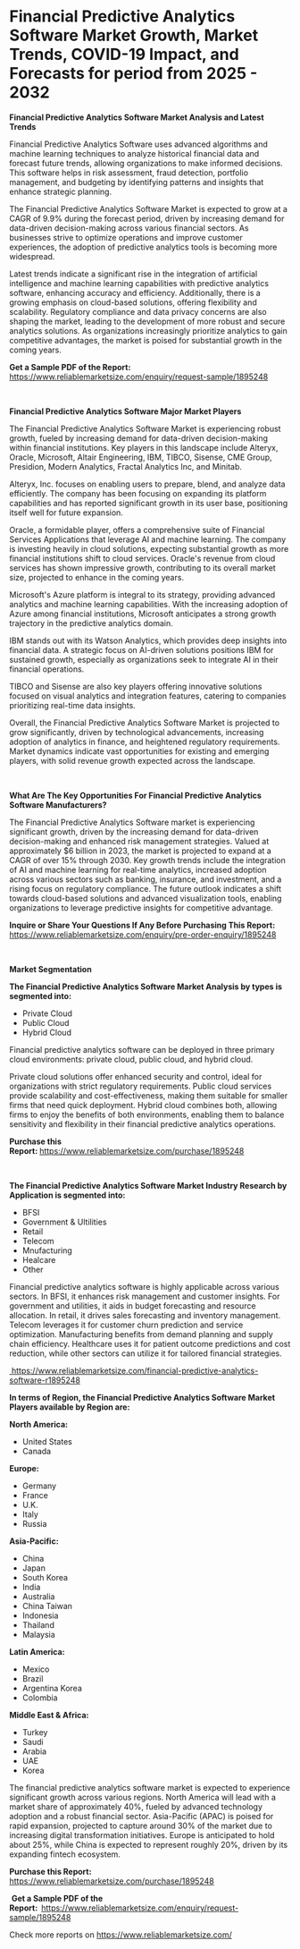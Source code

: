 <p><h1>Financial Predictive Analytics Software Market Growth, Market Trends, COVID-19 Impact, and Forecasts for period from 2025 - 2032</h1></p><p><strong>Financial Predictive Analytics Software Market Analysis and Latest Trends</strong></p>
<p><p>Financial Predictive Analytics Software uses advanced algorithms and machine learning techniques to analyze historical financial data and forecast future trends, allowing organizations to make informed decisions. This software helps in risk assessment, fraud detection, portfolio management, and budgeting by identifying patterns and insights that enhance strategic planning.</p><p>The Financial Predictive Analytics Software Market is expected to grow at a CAGR of 9.9% during the forecast period, driven by increasing demand for data-driven decision-making across various financial sectors. As businesses strive to optimize operations and improve customer experiences, the adoption of predictive analytics tools is becoming more widespread. </p><p>Latest trends indicate a significant rise in the integration of artificial intelligence and machine learning capabilities with predictive analytics software, enhancing accuracy and efficiency. Additionally, there is a growing emphasis on cloud-based solutions, offering flexibility and scalability. Regulatory compliance and data privacy concerns are also shaping the market, leading to the development of more robust and secure analytics solutions. As organizations increasingly prioritize analytics to gain competitive advantages, the market is poised for substantial growth in the coming years.</p></p>
<p><strong>Get a Sample PDF of the Report:&nbsp;</strong> <a href="https://www.reliablemarketsize.com/enquiry/request-sample/1895248?utm_campaign=2773&utm_medium=2&utm_source=Github&utm_content=ia&utm_term=28032025&utm_id=financial-predictive-analytics-software">https://www.reliablemarketsize.com/enquiry/request-sample/1895248</a></p>
<p>&nbsp;</p>
<p><strong>Financial Predictive Analytics Software Major Market Players</strong></p>
<p><p>The Financial Predictive Analytics Software Market is experiencing robust growth, fueled by increasing demand for data-driven decision-making within financial institutions. Key players in this landscape include Alteryx, Oracle, Microsoft, Altair Engineering, IBM, TIBCO, Sisense, CME Group, Presidion, Modern Analytics, Fractal Analytics Inc, and Minitab.</p><p>Alteryx, Inc. focuses on enabling users to prepare, blend, and analyze data efficiently. The company has been focusing on expanding its platform capabilities and has reported significant growth in its user base, positioning itself well for future expansion.</p><p>Oracle, a formidable player, offers a comprehensive suite of Financial Services Applications that leverage AI and machine learning. The company is investing heavily in cloud solutions, expecting substantial growth as more financial institutions shift to cloud services. Oracle's revenue from cloud services has shown impressive growth, contributing to its overall market size, projected to enhance in the coming years.</p><p>Microsoft's Azure platform is integral to its strategy, providing advanced analytics and machine learning capabilities. With the increasing adoption of Azure among financial institutions, Microsoft anticipates a strong growth trajectory in the predictive analytics domain.</p><p>IBM stands out with its Watson Analytics, which provides deep insights into financial data. A strategic focus on AI-driven solutions positions IBM for sustained growth, especially as organizations seek to integrate AI in their financial operations.</p><p>TIBCO and Sisense are also key players offering innovative solutions focused on visual analytics and integration features, catering to companies prioritizing real-time data insights.</p><p>Overall, the Financial Predictive Analytics Software Market is projected to grow significantly, driven by technological advancements, increasing adoption of analytics in finance, and heightened regulatory requirements. Market dynamics indicate vast opportunities for existing and emerging players, with solid revenue growth expected across the landscape.</p></p>
<p>&nbsp;</p>
<p><strong>What Are The Key Opportunities For Financial Predictive Analytics Software Manufacturers?</strong></p>
<p><p>The Financial Predictive Analytics Software market is experiencing significant growth, driven by the increasing demand for data-driven decision-making and enhanced risk management strategies. Valued at approximately $6 billion in 2023, the market is projected to expand at a CAGR of over 15% through 2030. Key growth trends include the integration of AI and machine learning for real-time analytics, increased adoption across various sectors such as banking, insurance, and investment, and a rising focus on regulatory compliance. The future outlook indicates a shift towards cloud-based solutions and advanced visualization tools, enabling organizations to leverage predictive insights for competitive advantage.</p></p>
<p><strong>Inquire or Share Your Questions If Any Before Purchasing This Report:</strong> <a href="https://www.reliablemarketsize.com/enquiry/pre-order-enquiry/1895248?utm_campaign=2773&utm_medium=2&utm_source=Github&utm_content=ia&utm_term=28032025&utm_id=financial-predictive-analytics-software">https://www.reliablemarketsize.com/enquiry/pre-order-enquiry/1895248</a></p>
<p>&nbsp;</p>
<p><strong>Market Segmentation</strong></p>
<p><strong>The Financial Predictive Analytics Software Market Analysis by types is segmented into:</strong></p>
<p><ul><li>Private Cloud</li><li>Public Cloud</li><li>Hybrid Cloud</li></ul></p>
<p><p>Financial predictive analytics software can be deployed in three primary cloud environments: private cloud, public cloud, and hybrid cloud. </p><p>Private cloud solutions offer enhanced security and control, ideal for organizations with strict regulatory requirements. Public cloud services provide scalability and cost-effectiveness, making them suitable for smaller firms that need quick deployment. Hybrid cloud combines both, allowing firms to enjoy the benefits of both environments, enabling them to balance sensitivity and flexibility in their financial predictive analytics operations.</p></p>
<p><strong>Purchase this Report:&nbsp;</strong><a href="https://www.reliablemarketsize.com/purchase/1895248?utm_campaign=2773&utm_medium=2&utm_source=Github&utm_content=ia&utm_term=28032025&utm_id=financial-predictive-analytics-software">https://www.reliablemarketsize.com/purchase/1895248</a></p>
<p>&nbsp;</p>
<p><strong>The Financial Predictive Analytics Software Market Industry Research by Application is segmented into:</strong></p>
<p><ul><li>BFSI</li><li>Government & Ultilities</li><li>Retail</li><li>Telecom</li><li>Mnufacturing</li><li>Healcare</li><li>Other</li></ul></p>
<p><p>Financial predictive analytics software is highly applicable across various sectors. In BFSI, it enhances risk management and customer insights. For government and utilities, it aids in budget forecasting and resource allocation. In retail, it drives sales forecasting and inventory management. Telecom leverages it for customer churn prediction and service optimization. Manufacturing benefits from demand planning and supply chain efficiency. Healthcare uses it for patient outcome predictions and cost reduction, while other sectors can utilize it for tailored financial strategies.</p></p>
<p><a href="https://www.reliablemarketsize.com/financial-predictive-analytics-software-r1895248?utm_campaign=2773&utm_medium=2&utm_source=Github&utm_content=ia&utm_term=28032025&utm_id=financial-predictive-analytics-software">&nbsp;https://www.reliablemarketsize.com/financial-predictive-analytics-software-r1895248</a></p>
<p><strong>In terms of Region, the Financial Predictive Analytics Software Market Players available by Region are:</strong></p>
<p>
    <p> <strong> North America: </strong>
        <ul>
            <li>United States</li>
            <li>Canada</li>
        </ul>
        </p> 
    <p> <strong> Europe: </strong>
        <ul>
            <li>Germany</li>
            <li>France</li>
            <li>U.K.</li>
            <li>Italy</li>
            <li>Russia</li>
        </ul>
        </p> 
    <p> <strong> Asia-Pacific: </strong>
        <ul>
            <li>China</li>
            <li>Japan</li>
            <li>South Korea</li>
            <li>India</li>
            <li>Australia</li>
            <li>China Taiwan</li>
            <li>Indonesia</li>
            <li>Thailand</li>
            <li>Malaysia</li>
        </ul>
        </p> 
    <p> <strong> Latin America: </strong>
        <ul>
            <li>Mexico</li>
            <li>Brazil</li>
            <li>Argentina Korea</li>
            <li>Colombia</li>
        </ul>
        </p> 
    <p> <strong> Middle East & Africa: </strong>
        <ul>
            <li>Turkey</li>
            <li>Saudi</li>
            <li>Arabia</li>
            <li>UAE</li>
            <li>Korea</li>
        </ul>
    </p>
    </p>
<p><p>The financial predictive analytics software market is expected to experience significant growth across various regions. North America will lead with a market share of approximately 40%, fueled by advanced technology adoption and a robust financial sector. Asia-Pacific (APAC) is poised for rapid expansion, projected to capture around 30% of the market due to increasing digital transformation initiatives. Europe is anticipated to hold about 25%, while China is expected to represent roughly 20%, driven by its expanding fintech ecosystem.</p></p>
<p><strong>Purchase this Report: </strong><a href="https://www.reliablemarketsize.com/purchase/1895248?utm_campaign=2773&utm_medium=2&utm_source=Github&utm_content=ia&utm_term=28032025&utm_id=financial-predictive-analytics-software">https://www.reliablemarketsize.com/purchase/1895248</a></p>
<p>&nbsp;<strong>Get a Sample PDF of the Report:&nbsp;&nbsp;</strong><a href="https://www.reliablemarketsize.com/enquiry/request-sample/1895248?utm_campaign=2773&utm_medium=2&utm_source=Github&utm_content=ia&utm_term=28032025&utm_id=financial-predictive-analytics-software">https://www.reliablemarketsize.com/enquiry/request-sample/1895248</a></p>
<p><strong></strong></p>
<p>Check more reports on <a href="https://www.reliablemarketsize.com/?utm_campaign=2773&utm_medium=2&utm_source=Github&utm_content=ia&utm_term=28032025&utm_id=financial-predictive-analytics-software">https://www.reliablemarketsize.com/</a></p>
